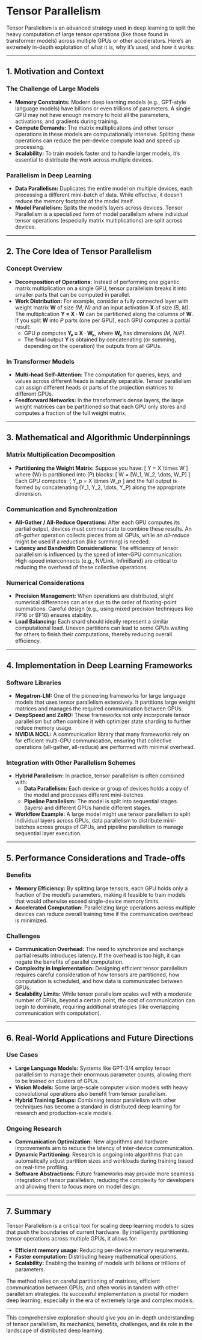 # Tensor Parallelism

Tensor Parallelism is an advanced strategy used in deep learning to split the heavy computation of large tensor operations (like those found in transformer models) across multiple GPUs or other accelerators. Here’s an extremely in-depth exploration of what it is, why it’s used, and how it works:

---

## 1. Motivation and Context

### The Challenge of Large Models
- **Memory Constraints:** Modern deep learning models (e.g., GPT-style language models) have billions or even trillions of parameters. A single GPU may not have enough memory to hold all the parameters, activations, and gradients during training.
- **Compute Demands:** The matrix multiplications and other tensor operations in these models are computationally intensive. Splitting these operations can reduce the per-device compute load and speed up processing.
- **Scalability:** To train models faster and to handle larger models, it’s essential to distribute the work across multiple devices.

### Parallelism in Deep Learning
- **Data Parallelism:** Duplicates the entire model on multiple devices, each processing a different mini-batch of data. While effective, it doesn’t reduce the memory footprint of the model itself.
- **Model Parallelism:** Splits the model’s layers across devices. Tensor Parallelism is a specialized form of model parallelism where individual tensor operations (especially matrix multiplications) are split across devices.

---

## 2. The Core Idea of Tensor Parallelism

### Concept Overview
- **Decomposition of Operations:** Instead of performing one gigantic matrix multiplication on a single GPU, tensor parallelism breaks it into smaller parts that can be computed in parallel.
- **Work Distribution:** For example, consider a fully connected layer with weight matrix **W** of size *(M, N)* and an input activation **X** of size *(B, M)*. The multiplication **Y = X · W** can be partitioned along the columns of **W**. If you split **W** into *P* parts (one per GPU), each GPU computes a partial result:
  - GPU *p* computes **Yₚ = X · Wₚ**, where **Wₚ** has dimensions *(M, N/P)*.
  - The final output **Y** is obtained by concatenating (or summing, depending on the operation) the outputs from all GPUs.

### In Transformer Models
- **Multi-head Self-Attention:** The computation for queries, keys, and values across different heads is naturally separable. Tensor parallelism can assign different heads or parts of the projection matrices to different GPUs.
- **Feedforward Networks:** In the transformer’s dense layers, the large weight matrices can be partitioned so that each GPU only stores and computes a fraction of the full weight matrix.

---

## 3. Mathematical and Algorithmic Underpinnings

### Matrix Multiplication Decomposition
- **Partitioning the Weight Matrix:** Suppose you have:
  \[
  Y = X \times W
  \]
  where \(W\) is partitioned into \(P\) blocks:
  \[
  W = [W_1, W_2, \dots, W_P]
  \]
  Each GPU computes:
  \[
  Y_p = X \times W_p
  \]
  and the full output is formed by concatenating \(Y_1, Y_2, \dots, Y_P\) along the appropriate dimension.

### Communication and Synchronization
- **All-Gather / All-Reduce Operations:** After each GPU computes its partial output, devices must communicate to combine these results. An *all-gather* operation collects pieces from all GPUs, while an *all-reduce* might be used if a reduction (like summing) is needed.
- **Latency and Bandwidth Considerations:** The efficiency of tensor parallelism is influenced by the speed of inter-GPU communication. High-speed interconnects (e.g., NVLink, InfiniBand) are critical to reducing the overhead of these collective operations.

### Numerical Considerations
- **Precision Management:** When operations are distributed, slight numerical differences can arise due to the order of floating-point summations. Careful design (e.g., using mixed precision techniques like FP16 or BF16) ensures stability.
- **Load Balancing:** Each shard should ideally represent a similar computational load. Uneven partitions can lead to some GPUs waiting for others to finish their computations, thereby reducing overall efficiency.

---

## 4. Implementation in Deep Learning Frameworks

### Software Libraries
- **Megatron-LM:** One of the pioneering frameworks for large language models that uses tensor parallelism extensively. It partitions large weight matrices and manages the required communication between GPUs.
- **DeepSpeed and ZeRO:** These frameworks not only incorporate tensor parallelism but often combine it with optimizer state sharding to further reduce memory usage.
- **NVIDIA NCCL:** A communication library that many frameworks rely on for efficient multi-GPU communication, ensuring that collective operations (all-gather, all-reduce) are performed with minimal overhead.

### Integration with Other Parallelism Schemes
- **Hybrid Parallelism:** In practice, tensor parallelism is often combined with:
  - **Data Parallelism:** Each device or group of devices holds a copy of the model and processes different mini-batches.
  - **Pipeline Parallelism:** The model is split into sequential stages (layers) and different GPUs handle different stages.
- **Workflow Example:** A large model might use tensor parallelism to split individual layers across GPUs, data parallelism to distribute mini-batches across groups of GPUs, and pipeline parallelism to manage sequential layer execution.

---

## 5. Performance Considerations and Trade-offs

### Benefits
- **Memory Efficiency:** By splitting large tensors, each GPU holds only a fraction of the model’s parameters, making it feasible to train models that would otherwise exceed single-device memory limits.
- **Accelerated Computation:** Parallelizing large operations across multiple devices can reduce overall training time if the communication overhead is minimized.

### Challenges
- **Communication Overhead:** The need to synchronize and exchange partial results introduces latency. If the overhead is too high, it can negate the benefits of parallel computation.
- **Complexity in Implementation:** Designing efficient tensor parallelism requires careful consideration of how tensors are partitioned, how computation is scheduled, and how data is communicated between GPUs.
- **Scalability Limits:** While tensor parallelism scales well with a moderate number of GPUs, beyond a certain point, the cost of communication can begin to dominate, requiring additional strategies (like overlapping communication with computation).

---

## 6. Real-World Applications and Future Directions

### Use Cases
- **Large Language Models:** Systems like GPT-3/4 employ tensor parallelism to manage their enormous parameter counts, allowing them to be trained on clusters of GPUs.
- **Vision Models:** Some large-scale computer vision models with heavy convolutional operations also benefit from tensor parallelism.
- **Hybrid Training Setups:** Combining tensor parallelism with other techniques has become a standard in distributed deep learning for research and production-scale models.

### Ongoing Research
- **Communication Optimization:** New algorithms and hardware improvements aim to reduce the latency of inter-device communication.
- **Dynamic Partitioning:** Research is ongoing into algorithms that can automatically adjust partition sizes and workloads during training based on real-time profiling.
- **Software Abstractions:** Future frameworks may provide more seamless integration of tensor parallelism, reducing the complexity for developers and allowing them to focus more on model design.

---

## 7. Summary

Tensor Parallelism is a critical tool for scaling deep learning models to sizes that push the boundaries of current hardware. By intelligently partitioning tensor operations across multiple GPUs, it allows for:
- **Efficient memory usage:** Reducing per-device memory requirements.
- **Faster computation:** Distributing heavy mathematical operations.
- **Scalability:** Enabling the training of models with billions or trillions of parameters.

The method relies on careful partitioning of matrices, efficient communication between GPUs, and often works in tandem with other parallelism strategies. Its successful implementation is pivotal for modern deep learning, especially in the era of extremely large and complex models.

---

This comprehensive exploration should give you an in-depth understanding of tensor parallelism, its mechanics, benefits, challenges, and its role in the landscape of distributed deep learning.
